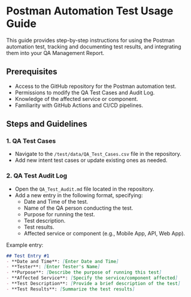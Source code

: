# Postman Automation Test Usage Guide

This guide provides step-by-step instructions for using the Postman automation test, tracking and documenting test results, and integrating them into your QA Management Report.

## Prerequisites

- Access to the GitHub repository for the Postman automation test.
- Permissions to modify the QA Test Cases and Audit Log.
- Knowledge of the affected service or component.
- Familiarity with GitHub Actions and CI/CD pipelines.

## Steps and Guidelines
### 1. QA Test Cases
- Navigate to the `/test/data/QA_Test_Cases.csv` file in the repository.
- Add new intent test cases or update existing ones as needed.

### 2. QA Test Audit Log
- Open the `QA_Test_Audit.md` file located in the repository.
- Add a new entry in the following format, specifying:
    - Date and Time of the test.
    - Name of the QA person conducting the test.
    - Purpose for running the test.
    - Test description.
    - Test results.
    - Affected service or component (e.g., Mobile App, API, Web App).

Example entry:
```markdown
## Test Entry #1
- **Date and Time**: [Enter Date and Time]
- **Tester**: [Enter Tester's Name]
- **Purpose**: [Describe the purpose of running this test]
- **Affected Service**: [Specify the service/component affected]
- **Test Description**: [Provide a brief description of the test]
- **Test Results**: [Summarize the test results]
